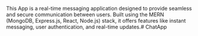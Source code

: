 This App is a real-time messaging application designed to provide seamless and secure communication between users. Built using the MERN (MongoDB, Express.js, React, Node.js) stack, it offers features like instant messaging, user authentication, and real-time updates.# ChatApp
